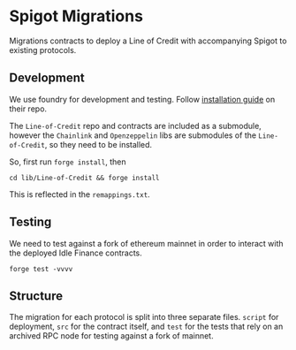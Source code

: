 # Spigot Migrations

Migrations contracts to deploy a Line of Credit with accompanying Spigot to existing protocols.

## Development

We use foundry for development and testing. Follow [installation guide](https://github.com/foundry-rs/foundry) on their repo.

The `Line-of-Credit` repo and contracts are included as a submodule, however the `Chainlink` and `Openzeppelin` libs are submodules of the `Line-of-Credit`, so they need to be installed.

So, first run `forge install`, then

`cd lib/Line-of-Credit && forge install`

This is reflected in the `remappings.txt`.

## Testing

We need to test against a fork of ethereum mainnet in order to interact with the deployed Idle Finance contracts.

```
forge test -vvvv
```

## Structure

The migration for each protocol is split into three separate files. `script` for deployment, `src` for the contract itself, and `test` for the tests that rely on an archived RPC node for testing against a fork of mainnet.

```

```
